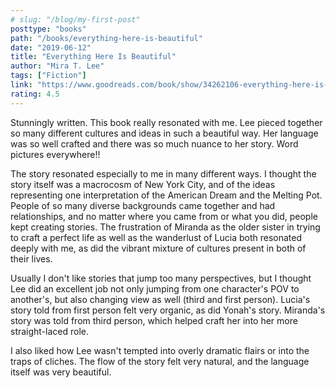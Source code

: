 ```yaml
---
# slug: "/blog/my-first-post"
posttype: "books"
path: "/books/everything-here-is-beautiful"
date: "2019-06-12"
title: "Everything Here Is Beautiful"
author: "Mira T. Lee"
tags: ["Fiction"]
link: "https://www.goodreads.com/book/show/34262106-everything-here-is-beautiful"
rating: 4.5
---
```

Stunningly written. This book really resonated with me. Lee pieced together so many different cultures and ideas in such a beautiful way. Her language was so well crafted and there was so much nuance to her story. Word pictures everywhere!!

The story resonated especially to me in many different ways. I thought the story itself was a macrocosm of New York City, and of the ideas representing one interpretation of the American Dream and the Melting Pot. People of so many diverse backgrounds came together and had relationships, and no matter where you came from or what you did, people kept creating stories. The frustration of Miranda as the older sister in trying to craft a perfect life as well as the wanderlust of Lucia both resonated deeply with me, as did the vibrant mixture of cultures present in both of their lives.

Usually I don't like stories that jump too many perspectives, but I thought Lee did an excellent job not only jumping from one character's POV to another's, but also changing view as well (third and first person). Lucia's story told from first person felt very organic, as did Yonah's story. Miranda's story was told from third person, which helped craft her into her more straight-laced role.

I also liked how Lee wasn't tempted into overly dramatic flairs or into the traps of cliches. The flow of the story felt very natural, and the language itself was very beautiful.